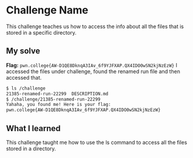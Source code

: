 # Challenge Name
This challenge teaches us how to access the info about all the files that is stored in a specific directory.

## My solve
**Flag:** `pwn.college{AW-D1QE8DknqA3IAv_6f9YJFXAP.QX4IDO0wSN2kjNzEzW}`
I accessed the files under challenge, found the renamed run file and then accessed that.

```bash
$ ls /challenge
21385-renamed-run-22299  DESCRIPTION.md
$ /challenge/21385-renamed-run-22299
Yahaha, you found me! Here is your flag:
pwn.college{AW-D1QE8DknqA3IAv_6f9YJFXAP.QX4IDO0wSN2kjNzEzW}
```

## What I learned
This challenge taught me how to use the ls command to access all the files stored in a directory.
